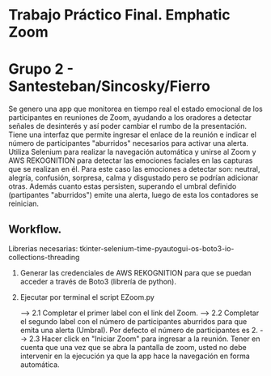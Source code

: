 # Trabajo Práctico Final. Emphatic Zoom

# Grupo 2 - Santesteban/Sincosky/Fierro

Se genero una app que monitorea en tiempo real el estado emocional de los participantes en reuniones de Zoom, ayudando a los oradores a detectar señales de desinterés y así poder cambiar el rumbo de la presentación. Tiene una interfaz que permite ingresar el enlace de la reunión e indicar el número de participantes "aburridos" necesarios para activar una alerta. Utiliza Selenium para realizar la navegación automática y unirse al Zoom y AWS REKOGNITION para detectar las emociones faciales en las capturas que se realizan en él. Para este caso las emociones a detectar son: neutral, alegría, confusión, sorpresa, calma y disgustado pero se podrían adicionar otras. Además cuanto estas persisten, superando el umbral definido (partipantes "aburridos") emite una alerta, luego de esta los contadores se reinician.

## Workflow.

Librerias necesarias: tkinter-selenium-time-pyautogui-os-boto3-io-collections-threading 

1. Generar las credenciales de AWS REKOGNITION para que se puedan acceder a través de Boto3 (librería de python).

2. Ejecutar por terminal el script EZoom.py

   --> 2.1 Completar el primer label con el link del Zoom. 
   --> 2.2 Completar el segundo label con el número de participantes aburridos para que emita una alerta (Umbral). Por defecto el número de participantes es 2.
   --> 2.3 Hacer click en "Iniciar Zoom" para ingresar a la reunión. Tener en cuenta que una vez que se abra la pantalla de zoom, usted no debe intervenir en la ejecución ya que la app hace la navegación en forma automática.
